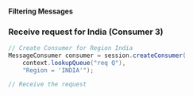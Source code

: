 #### Filtering Messages
### Receive request for India (Consumer 3)
```java
// Create Consumer for Region India
MessageConsumer consumer = session.createConsumer(
    context.lookupQueue("req Q"),
    "Region = 'INDIA'");

// Receive the request
```
